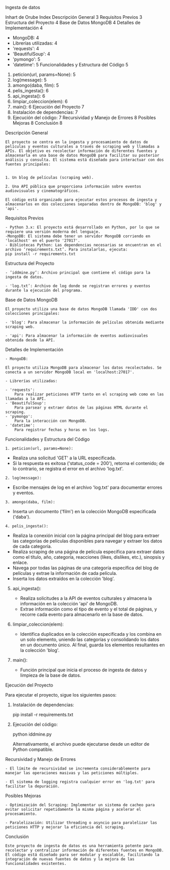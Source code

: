 




Ingesta de datos

Inhart de Orube
Index
Descripción General	3
Requisitos Previos	3
Estructura del Proyecto	4
Base de Datos MongoDB	4
Detalles de Implementación	4
 - MongoDB:	4
 - Librerías utilizadas:	4
 - 'requests':	4
 - 'BeautifulSoup':	4
 - 'pymongo':	5
 - 'datetime':	5
Funcionalidades y Estructura del Código	5
 1. peticion(url, params=None):	5
 2. log(message):	5
 3. amongo(daba, film):	5
 4. pelis_ingesta():	6
5. api_ingesta():	6
6. limpiar_coleccion(elem):	6
7. main():	6
Ejecución del Proyecto	7
1. Instalación de dependencias:	7
2. Ejecución del código:	7
Recursividad y Manejo de Errores	8
Posibles Mejoras	8
Conclusión	8



Descripción General

	El proyecto se centra en la ingesta y procesamiento de datos de películas y eventos culturales a través de scraping web y llamadas a APIs. El objetivo es recolectar información de diferentes fuentes y almacenarla en una base de datos MongoDB para facilitar su posterior análisis y consulta. El sistema está diseñado para interactuar con dos fuentes principales:


	1. Un blog de películas (scraping web).

	2. Una API pública que proporciona información sobre eventos audiovisuales y cinematográficos.

	El código está organizado para ejecutar estos procesos de ingesta y almacenarlos en dos colecciones separadas dentro de MongoDB: 'blog' y 'api'.

Requisitos Previos


	- Python 3.x: El proyecto está desarrollado en Python, por lo que se requiere una versión moderna del lenguaje.
	-MongoDB: El sistema debe tener un servidor MongoDB corriendo en 'localhost' en el puerto '27017'.
	- Bibliotecas Python: Las dependencias necesarias se encuentran en el archivo ‘requirements.txt’. Para instalarlas, ejecuta:
  	pip install -r requirements.txt

Estructura del Proyecto
	
	- ’iddmine.py’: Archivo principal que contiene el código para la ingesta de datos.
	
	- 'log.txt’: Archivo de log donde se registran errores y eventos durante la ejecución del programa.
	
Base de Datos MongoDB

	El proyecto utiliza una base de datos MongoDB llamada 'IDD' con dos colecciones principales:
  
	- 'blog': Para almacenar la información de películas obtenida mediante scraping web.

  	- 'api': Para almacenar la información de eventos audiovisuales obtenida desde la API.

Detalles de Implementación

	- MongoDB:

	El proyecto utiliza MongoDB para almacenar los datos recolectados. Se conecta a un servidor MongoDB local en 'localhost:27017'.
	
	- Librerías utilizadas:

	- 'requests':
		Para realizar peticiones HTTP tanto en el scraping web como en las llamadas a la API.
	- 'BeautifulSoup':
		Para parsear y extraer datos de las páginas HTML durante el scraping.
	- 'pymongo':
		Para la interacción con MongoDB.
	- 'datetime':
		Para registrar fechas y horas en los logs.
Funcionalidades y Estructura del Código

	1. peticion(url, params=None):
   - Realiza una solicitud 'GET' a la URL especificada.
   - Si la respuesta es exitosa ('status_code = 200'), retorna el contenido; de lo contrario, se registra el error en el archivo 'log.txt'.

	2. log(message):
   - Escribe mensajes de log en el archivo 'log.txt' para documentar errores y eventos.

	3. amongo(daba, film):
   - Inserta un documento ('film') en la colección MongoDB especificada ('daba').


	4. pelis_ingesta():
   - Realiza la conexión inicial con la página principal del blog para extraer las categorías de películas disponibles para navegar y extraer los datos de cada categoría.   
- Realiza scraping de una página de película específica para extraer datos como el título, año, categoría, reacciones (likes, dislikes, etc.), sinopsis y enlace.
- Navega por todas las páginas de una categoría específica del blog de películas y extrae la información de cada película.
- Inserta los datos extraídos en la colección 'blog'.

5. api_ingesta():
   	- Realiza solicitudes a la API de eventos culturales y almacena la información en la colección 'api' de MongoDB.
   	- Extrae información como el tipo de evento y el total de páginas, y recorre cada evento para almacenarlo en la base de datos.

6. limpiar_coleccion(elem):
	- Identifica duplicados en la colección especificada y los combina en un solo elemento, uniendo las categorías y consolidando los datos en un documento único. Al final, guarda los elementos resultantes en la colección 'blog'.

7. main():
	- Función principal que inicia el proceso de ingesta de datos y limpieza de la base de datos.


Ejecución del Proyecto

Para ejecutar el proyecto, sigue los siguientes pasos:

1. Instalación de dependencias:

   pip install -r requirements.txt

2. Ejecución del código:
  
   python iddmine.py
   
   Alternativamente, el archivo puede ejecutarse desde un editor de Python compatible.


Recursividad y Manejo de Errores
  	
	- El límite de recursividad se incrementa considerablemente para manejar las operaciones masivas y las peticiones múltiples.
  	
	- El sistema de logging registra cualquier error en 'log.txt' para facilitar la depuración.

Posibles Mejoras

	- Optimización del Scraping: Implementar un sistema de cacheo para evitar solicitar repetidamente la misma página y acelerar el procesamiento.
	
	- Paralelización: Utilizar threading o asyncio para paralelizar las peticiones HTTP y mejorar la eficiencia del scraping.

Conclusión

	Este proyecto de ingesta de datos es una herramienta potente para recolectar y centralizar información de diferentes fuentes en MongoDB. El código está diseñado para ser modular y escalable, facilitando la integración de nuevas fuentes de datos y la mejora de las funcionalidades existentes.
